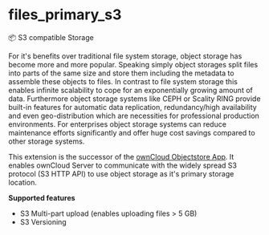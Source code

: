 # files_primary_s3
📦 S3 compatible Storage

For it's benefits over traditional file system storage, object storage has become more and more popular. Speaking simply object storages split files into parts of the same size and store them including the metadata to assemble these objects to files. In contrast to file system storage this enables infinite scalability to cope for an exponentially growing amount of data. Furthermore object storage systems like CEPH or Scality RING provide built-in features for automatic data replication, redundancy/high availability and even geo-distribution which are necessities for professional production environments. For enterprises object storage systems can reduce maintenance efforts significantly and offer huge cost savings compared to other storage systems. 

This extension is the successor of the [ownCloud Objectstore App](https://marketplace.owncloud.com/apps/objectstore). It enables ownCloud Server to communicate with the widely spread S3 protocol (S3 HTTP API) to use object storage as it's primary storage location.

**Supported features**
- S3 Multi-part upload (enables uploading files > 5 GB)
- S3 Versioning
